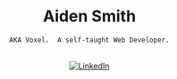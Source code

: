 <div align="center">
  <h1>Aiden Smith</h1>
  <code>AKA Voxel.  A self-taught Web Developer.</code>
  <br />
  <br />
  <p>
    <a href="https://www.linkedin.com/in/aiden-smith-1960631bb/"><img alt="LinkedIn" src="https://img.shields.io/badge/LinkedIn-0077B5?style=for-the-badge&logo=linkedin&logoColor=white"></a>
  </p>
</div>

